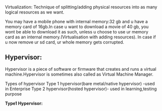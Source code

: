 Virtualization:
Technique of splitting/adding physical resources into as many logical resources as we want.

You may have a mobile phone with internal memory:32 gb and u have a memory card of 16gb.In case u want to download a movie of 40 gb, you wont be 
able to download it as such, unless u choose to use ur memory card as an internal memory.(Virtualisation with adding resources).
In case if u now remove ur sd card, ur whole memory gets corrupted.

## Hypervisor:
Hypervisor is a piece of software or firmware that creates and runs a virtual machine.Hypervisor is sometimes also called as Virtual Machine Manager.


Types of hypervisor
Type 1 hypervisor(bare metal/native hypervisor) -used in Enterprise
Type 2 hypervisor(hosted hypervisor)- used in learning,testing purpose

__Type1 Hypervisor:__
